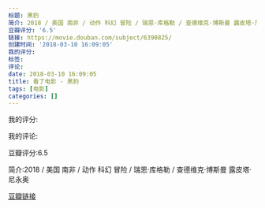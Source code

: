```yaml
---
标题: 黑豹
简介: 2018 / 美国 南非 / 动作 科幻 冒险 / 瑞恩·库格勒 / 查德维克·博斯曼 露皮塔·尼永奥
豆瓣评分: '6.5'
链接: https://movie.douban.com/subject/6390825/
创建时间: '2018-03-10 16:09:05'
我的评分:
标签:
评论:
date: 2018-03-10 16:09:05
title: 看了电影 - 黑豹
tags: [电影]
categories: []
---
```


我的评分:

我的评论:

豆瓣评分:6.5

简介:2018 / 美国 南非 / 动作 科幻 冒险 / 瑞恩·库格勒 / 查德维克·博斯曼 露皮塔·尼永奥

[豆瓣链接](https://movie.douban.com/subject/6390825/)

